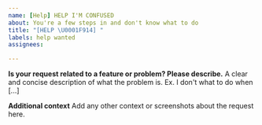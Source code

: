 ```yaml
---
name: [Help] HELP I'M CONFUSED
about: You're a few steps in and don't know what to do
title: "[HELP \U0001F914] "
labels: help wanted
assignees:

---
```


**Is your request related to a feature or problem? Please describe.**
A clear and concise description of what the problem is. Ex. I don't what to do when [...]

**Additional context**
Add any other context or screenshots about the request here.
